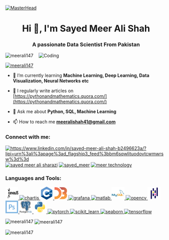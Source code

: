[![MasterHead](https://bcu.imgix.net/big-data-analytics-banner-image-131934029945360761.jpg?auto=format&fm=jpg?mode=crop&width=1342&height=420)](https://rishavchanda.io)
<h1 align="center">Hi 👋, I'm Sayed Meer Ali Shah</h1>
<h3 align="center">A passionate Data Scientist From Pakistan</h3>
<img align="right" alt="Coding" width="400" src="https://miro.medium.com/v2/resize:fit:1400/0*Yb_BsikIKFAtuKj9.gif">

<p align="left"> <img src="https://komarev.com/ghpvc/?username=meerali147&label=Profile%20views&color=0e75b6&style=flat" alt="meerali147" /> </p>

<p align="left"> <a href="https://github.com/ryo-ma/github-profile-trophy"><img src="https://github-profile-trophy.vercel.app/?username=meerali147" alt="meerali147" /></a> </p>

- 🌱 I’m currently learning **Machine Learning, Deep Learning, Data Visualization, Neural Networks etc**

- 📝 I regularly write articles on [https://pythonandmathematics.quora.com/](https://pythonandmathematics.quora.com/)

- 💬 Ask me about **Python, SQL, Machine Learning**

- 📫 How to reach me **meeralishah41@gmail.com**

<h3 align="left">Connect with me:</h3>
<p align="left">
<a href="https://linkedin.com/in/https://www.linkedin.com/in/sayed-meer-ali-shah-b2496623a/?lipi=urn%3ali%3apage%3ad_flagship3_feed%3bbm6sqwlituodovtcwmwrsw%3d%3d" target="blank"><img align="center" src="https://raw.githubusercontent.com/rahuldkjain/github-profile-readme-generator/master/src/images/icons/Social/linked-in-alt.svg" alt="https://www.linkedin.com/in/sayed-meer-ali-shah-b2496623a/?lipi=urn%3ali%3apage%3ad_flagship3_feed%3bbm6sqwlituodovtcwmwrsw%3d%3d" height="30" width="40" /></a>
<a href="https://fb.com/sayed meer ali sharazi" target="blank"><img align="center" src="https://raw.githubusercontent.com/rahuldkjain/github-profile-readme-generator/master/src/images/icons/Social/facebook.svg" alt="sayed meer ali sharazi" height="30" width="40" /></a>
<a href="https://instagram.com/sayed_meer" target="blank"><img align="center" src="https://raw.githubusercontent.com/rahuldkjain/github-profile-readme-generator/master/src/images/icons/Social/instagram.svg" alt="sayed_meer" height="30" width="40" /></a>
<a href="https://www.youtube.com/c/meer technology" target="blank"><img align="center" src="https://raw.githubusercontent.com/rahuldkjain/github-profile-readme-generator/master/src/images/icons/Social/youtube.svg" alt="meer technology" height="30" width="40" /></a>
</p>

<h3 align="left">Languages and Tools:</h3>
<p align="left"> <a href="https://canvasjs.com" target="_blank" rel="noreferrer"> <img src="https://raw.githubusercontent.com/Hardik0307/Hardik0307/master/assets/canvasjs-charts.svg" alt="canvasjs" width="40" height="40"/> </a> <a href="https://www.chartjs.org" target="_blank" rel="noreferrer"> <img src="https://www.chartjs.org/media/logo-title.svg" alt="chartjs" width="40" height="40"/> </a> <a href="https://www.w3schools.com/cpp/" target="_blank" rel="noreferrer"> <img src="https://raw.githubusercontent.com/devicons/devicon/master/icons/cplusplus/cplusplus-original.svg" alt="cplusplus" width="40" height="40"/> </a> <a href="https://d3js.org/" target="_blank" rel="noreferrer"> <img src="https://raw.githubusercontent.com/devicons/devicon/master/icons/d3js/d3js-original.svg" alt="d3js" width="40" height="40"/> </a> <a href="https://grafana.com" target="_blank" rel="noreferrer"> <img src="https://www.vectorlogo.zone/logos/grafana/grafana-icon.svg" alt="grafana" width="40" height="40"/> </a> <a href="https://www.mathworks.com/" target="_blank" rel="noreferrer"> <img src="https://upload.wikimedia.org/wikipedia/commons/2/21/Matlab_Logo.png" alt="matlab" width="40" height="40"/> </a> <a href="https://www.mysql.com/" target="_blank" rel="noreferrer"> <img src="https://raw.githubusercontent.com/devicons/devicon/master/icons/mysql/mysql-original-wordmark.svg" alt="mysql" width="40" height="40"/> </a> <a href="https://opencv.org/" target="_blank" rel="noreferrer"> <img src="https://www.vectorlogo.zone/logos/opencv/opencv-icon.svg" alt="opencv" width="40" height="40"/> </a> <a href="https://pandas.pydata.org/" target="_blank" rel="noreferrer"> <img src="https://raw.githubusercontent.com/devicons/devicon/2ae2a900d2f041da66e950e4d48052658d850630/icons/pandas/pandas-original.svg" alt="pandas" width="40" height="40"/> </a> <a href="https://www.photoshop.com/en" target="_blank" rel="noreferrer"> <img src="https://raw.githubusercontent.com/devicons/devicon/master/icons/photoshop/photoshop-line.svg" alt="photoshop" width="40" height="40"/> </a> <a href="https://www.postgresql.org" target="_blank" rel="noreferrer"> <img src="https://raw.githubusercontent.com/devicons/devicon/master/icons/postgresql/postgresql-original-wordmark.svg" alt="postgresql" width="40" height="40"/> </a> <a href="https://www.python.org" target="_blank" rel="noreferrer"> <img src="https://raw.githubusercontent.com/devicons/devicon/master/icons/python/python-original.svg" alt="python" width="40" height="40"/> </a> <a href="https://pytorch.org/" target="_blank" rel="noreferrer"> <img src="https://www.vectorlogo.zone/logos/pytorch/pytorch-icon.svg" alt="pytorch" width="40" height="40"/> </a> <a href="https://scikit-learn.org/" target="_blank" rel="noreferrer"> <img src="https://upload.wikimedia.org/wikipedia/commons/0/05/Scikit_learn_logo_small.svg" alt="scikit_learn" width="40" height="40"/> </a> <a href="https://seaborn.pydata.org/" target="_blank" rel="noreferrer"> <img src="https://seaborn.pydata.org/_images/logo-mark-lightbg.svg" alt="seaborn" width="40" height="40"/> </a> <a href="https://www.tensorflow.org" target="_blank" rel="noreferrer"> <img src="https://www.vectorlogo.zone/logos/tensorflow/tensorflow-icon.svg" alt="tensorflow" width="40" height="40"/> </a> </p>

<p><img align="left" src="https://github-readme-stats.vercel.app/api/top-langs?username=meerali147&show_icons=true&locale=en&layout=compact" alt="meerali147" /></p>

<p>&nbsp;<img align="center" src="https://github-readme-stats.vercel.app/api?username=meerali147&show_icons=true&locale=en" alt="meerali147" /></p>

<p><img align="center" src="https://github-readme-streak-stats.herokuapp.com/?user=meerali147&" alt="meerali147" /></p>
